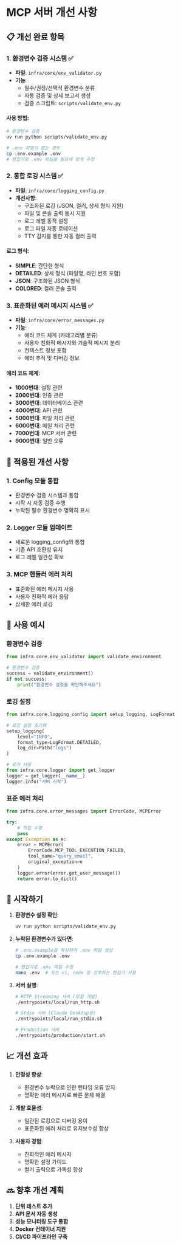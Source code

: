 # MCP 서버 개선 사항

## 📋 개선 완료 항목

### 1. 환경변수 검증 시스템 ✅
- **파일**: `infra/core/env_validator.py`
- **기능**:
  - 필수/권장/선택적 환경변수 분류
  - 자동 검증 및 상세 보고서 생성
  - 검증 스크립트: `scripts/validate_env.py`

#### 사용 방법:
```bash
# 환경변수 검증
uv run python scripts/validate_env.py

# .env 파일이 없는 경우
cp .env.example .env
# 편집기로 .env 파일을 필요에 맞게 수정
```

### 2. 통합 로깅 시스템 ✅
- **파일**: `infra/core/logging_config.py`
- **개선사항**:
  - 구조화된 로깅 (JSON, 컬러, 상세 형식 지원)
  - 파일 및 콘솔 출력 동시 지원
  - 로그 레벨 동적 설정
  - 로그 파일 자동 로테이션
  - TTY 감지를 통한 자동 컬러 출력

#### 로그 형식:
- **SIMPLE**: 간단한 형식
- **DETAILED**: 상세 형식 (파일명, 라인 번호 포함)
- **JSON**: 구조화된 JSON 형식
- **COLORED**: 컬러 콘솔 출력

### 3. 표준화된 에러 메시지 시스템 ✅
- **파일**: `infra/core/error_messages.py`
- **기능**:
  - 에러 코드 체계 (카테고리별 분류)
  - 사용자 친화적 메시지와 기술적 메시지 분리
  - 컨텍스트 정보 포함
  - 에러 추적 및 디버깅 정보

#### 에러 코드 체계:
- **1000번대**: 설정 관련
- **2000번대**: 인증 관련
- **3000번대**: 데이터베이스 관련
- **4000번대**: API 관련
- **5000번대**: 파일 처리 관련
- **6000번대**: 메일 처리 관련
- **7000번대**: MCP 서버 관련
- **9000번대**: 일반 오류

## 🔧 적용된 개선 사항

### 1. Config 모듈 통합
- 환경변수 검증 시스템과 통합
- 시작 시 자동 검증 수행
- 누락된 필수 환경변수 명확히 표시

### 2. Logger 모듈 업데이트
- 새로운 logging_config와 통합
- 기존 API 호환성 유지
- 로그 레벨 일관성 확보

### 3. MCP 핸들러 에러 처리
- 표준화된 에러 메시지 사용
- 사용자 친화적 에러 응답
- 상세한 에러 로깅

## 📝 사용 예시

### 환경변수 검증
```python
from infra.core.env_validator import validate_environment

# 환경변수 검증
success = validate_environment()
if not success:
    print("환경변수 설정을 확인해주세요")
```

### 로깅 설정
```python
from infra.core.logging_config import setup_logging, LogFormat

# 로깅 설정 초기화
setup_logging(
    level="INFO",
    format_type=LogFormat.DETAILED,
    log_dir=Path("logs")
)

# 로거 사용
from infra.core.logger import get_logger
logger = get_logger(__name__)
logger.info("서버 시작")
```

### 표준 에러 처리
```python
from infra.core.error_messages import ErrorCode, MCPError

try:
    # 작업 수행
    pass
except Exception as e:
    error = MCPError(
        ErrorCode.MCP_TOOL_EXECUTION_FAILED,
        tool_name="query_email",
        original_exception=e
    )
    logger.error(error.get_user_message())
    return error.to_dict()
```

## 🚀 시작하기

1. **환경변수 설정 확인**:
   ```bash
   uv run python scripts/validate_env.py
   ```

2. **누락된 환경변수가 있다면**:
   ```bash
   # .env.example을 복사하여 .env 파일 생성
   cp .env.example .env

   # 편집기로 .env 파일 수정
   nano .env  # 또는 vi, code 등 선호하는 편집기 사용
   ```

3. **서버 실행**:
   ```bash
   # HTTP Streaming 서버 (로컬 개발)
   ./entrypoints/local/run_http.sh

   # Stdio 서버 (Claude Desktop용)
   ./entrypoints/local/run_stdio.sh

   # Production 서버
   ./entrypoints/production/start.sh
   ```

## 📈 개선 효과

1. **안정성 향상**:
   - 환경변수 누락으로 인한 런타임 오류 방지
   - 명확한 에러 메시지로 빠른 문제 해결

2. **개발 효율성**:
   - 일관된 로깅으로 디버깅 용이
   - 표준화된 에러 처리로 유지보수성 향상

3. **사용자 경험**:
   - 친화적인 에러 메시지
   - 명확한 설정 가이드
   - 컬러 출력으로 가독성 향상

## 🔜 향후 개선 계획

1. **단위 테스트 추가**
2. **API 문서 자동 생성**
3. **성능 모니터링 도구 통합**
4. **Docker 컨테이너 지원**
5. **CI/CD 파이프라인 구축**